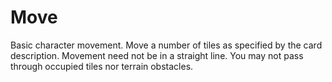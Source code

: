 # Move
Basic character movement. Move a number of tiles as specified by the card description. Movement need not be in a straight line. You may not pass through occupied tiles nor terrain obstacles.